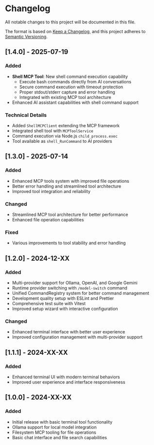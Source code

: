 # Changelog

All notable changes to this project will be documented in this file.

The format is based on [Keep a Changelog](https://keepachangelog.com/en/1.0.0/),
and this project adheres to [Semantic Versioning](https://semver.org/spec/v2.0.0.html).

## [1.4.0] - 2025-07-19

### Added
- **Shell MCP Tool**: New shell command execution capability
  - Execute bash commands directly from AI conversations
  - Secure command execution with timeout protection
  - Proper stdout/stderr capture and error handling
  - Integrated with existing MCP tool architecture
- Enhanced AI assistant capabilities with shell command support

### Technical Details
- Added `ShellMCPClient` extending the MCP framework
- Integrated shell tool with `MCPToolService`
- Command execution via Node.js `child_process.exec`
- Tool available as `shell_RunCommand` to AI providers

## [1.3.0] - 2025-07-14

### Added
- Enhanced MCP tools system with improved file operations
- Better error handling and streamlined tool architecture
- Improved tool integration and reliability

### Changed
- Streamlined MCP tool architecture for better performance
- Enhanced file operation capabilities

### Fixed
- Various improvements to tool stability and error handling

## [1.2.0] - 2024-12-XX

### Added
- Multi-provider support for Ollama, OpenAI, and Google Gemini
- Runtime provider switching with `/model-switch` command
- Unified CommandRegistry system for better command management
- Development quality setup with ESLint and Prettier
- Comprehensive test suite with Vitest
- Improved setup wizard with interactive configuration

### Changed
- Enhanced terminal interface with better user experience
- Improved configuration management with multi-provider support

## [1.1.1] - 2024-XX-XX

### Added
- Enhanced terminal UI with modern terminal behaviors
- Improved user experience and interface responsiveness

## [1.0.0] - 2024-XX-XX

### Added
- Initial release with basic terminal tool functionality
- Ollama support for local model integration
- Filesystem MCP tooling for file operations
- Basic chat interface and file search capabilities